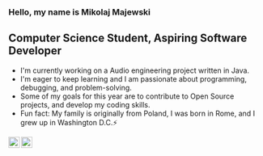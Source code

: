 ### Hello, my name is Mikolaj Majewski

## Computer Science Student, Aspiring Software Developer
- I'm currently working on a Audio engineering project written in Java.
- I'm eager to keep learning and I am passionate about programming, debugging, and problem-solving.
- Some of my goals for this year are to contribute to Open Source projects, and develop my coding skills.
- Fun fact: My family is originally from Poland, I was born in Rome, and I grew up in Washington D.C.⚡

[<img align="left" alt ="NMajewski | LinkedIn" width="22px" src="https://cdn.jsdelivr.net/npm/simple-icons@v3/icons/linkedin.svg" />][linkedin]
[<img align="left" alt ="NMajewski | LinkedIn" width="22px" src="https://cdn.jsdelivr.net/npm/simple-icons@v3/icons/instagram.svg" />][instagram]

[linkedin]:https://www.linkedin.com/in/majewskimikolaj
[instagram]: https://instagram.com/nick.maje

